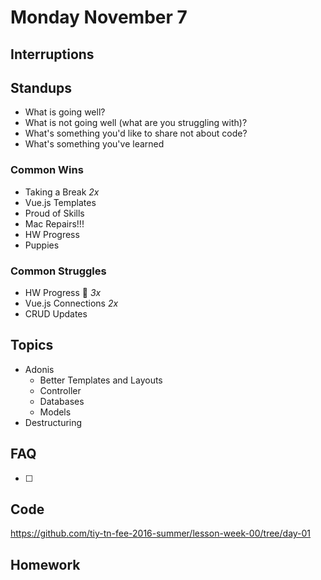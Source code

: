# Monday November 7

## Interruptions

## Standups

* What is going well?
* What is not going well (what are you struggling with)?
* What's something you'd like to share not about code?
* What's something you've learned

### Common Wins

* Taking a Break *2x*
* Vue.js Templates
* Proud of Skills
* Mac Repairs!!!
* HW Progress
* Puppies

### Common Struggles

* HW Progress 😬 *3x*
* Vue.js Connections *2x*
* CRUD Updates

## Topics

* Adonis
  - Better Templates and Layouts
  - Controller
  - Databases
  - Models
* Destructuring

## FAQ

* [ ]

## Code

https://github.com/tiy-tn-fee-2016-summer/lesson-week-00/tree/day-01

## Homework
